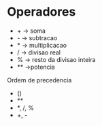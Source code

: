 # Operadores
<p>
<ul>
<li>+ -> soma</li>
<li>- -> subtracao</li>
<li>* -> multiplicacao</li>
<li>/ -> divisao real</li>
<li>% -> resto da divisao inteira</li>
<li>** ->potencia</li>
</ul>
</p>
<p>
  Ordem de precedencia
<ul>
<li>()</li>
<li>**</li>
<li>*, /, %</li>
<li>+, -</li>
</ul> 
</p>
